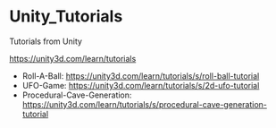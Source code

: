 # Unity_Tutorials
Tutorials from Unity

https://unity3d.com/learn/tutorials

* Roll-A-Ball: https://unity3d.com/learn/tutorials/s/roll-ball-tutorial
* UFO-Game: https://unity3d.com/learn/tutorials/s/2d-ufo-tutorial
* Procedural-Cave-Generation: https://unity3d.com/learn/tutorials/s/procedural-cave-generation-tutorial
